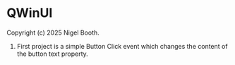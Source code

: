 # QWinUI

Copyright (c) 2025 Nigel Booth.

1. First project is a simple Button Click event which changes the content of the button text property.